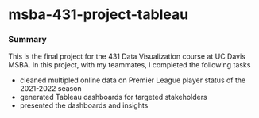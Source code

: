 # msba-431-project-tableau
### Summary 

This is the final project for the 431 Data Visualization course at UC Davis MSBA. 
In this project, with my teammates, I completed the following tasks

* cleaned multipled online data on Premier League player status of the 2021-2022 season
* generated Tableau dashboards for targeted stakeholders
* presented the dashboards and insights
